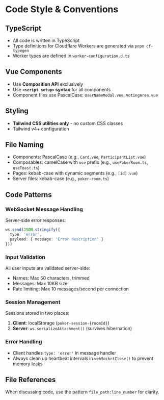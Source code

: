 # Code Style & Conventions

## TypeScript
- All code is written in TypeScript
- Type definitions for Cloudflare Workers are generated via `pnpm cf-typegen`
- Worker types are defined in `worker-configuration.d.ts`

## Vue Components
- Use **Composition API** exclusively
- Use **`<script setup>` syntax** for all components
- Component files use PascalCase: `UserNameModal.vue`, `VotingArea.vue`

## Styling
- **Tailwind CSS utilities only** - no custom CSS classes
- Tailwind v4+ configuration

## File Naming
- Components: PascalCase (e.g., `Card.vue`, `ParticipantList.vue`)
- Composables: camelCase with `use` prefix (e.g., `usePokerRoom.ts`, `useToast.ts`)
- Pages: kebab-case with dynamic segments (e.g., `[id].vue`)
- Server files: kebab-case (e.g., `poker-room.ts`)

## Code Patterns

### WebSocket Message Handling
Server-side error responses:
```typescript
ws.send(JSON.stringify({
  type: 'error',
  payload: { message: 'Error description' }
}))
```

### Input Validation
All user inputs are validated server-side:
- Names: Max 50 characters, trimmed
- Messages: Max 10KB size
- Rate limiting: Max 10 messages/second per connection

### Session Management
Sessions stored in two places:
1. **Client**: localStorage (`poker-session-{roomId}`)
2. **Server**: `ws.serializeAttachment()` (survives hibernation)

### Error Handling
- Client handles `type: 'error'` in message handler
- Always clean up heartbeat intervals in `webSocketClose()` to prevent memory leaks

## File References
When discussing code, use the pattern `file_path:line_number` for clarity.
